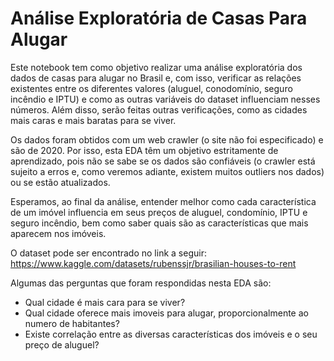 # Análise Exploratória de Casas Para Alugar
Este notebook tem como objetivo realizar uma análise exploratória dos dados de casas para alugar no Brasil e, com isso, verificar as relações existentes entre os diferentes valores (aluguel, conodomínio, seguro incêndio e IPTU) e como as outras variáveis do dataset influenciam nesses números. Além disso, serão feitas outras verificações, como as cidades mais caras e mais baratas para se viver.

Os dados foram obtidos com um web crawler (o site não foi especificado) e são de 2020. Por isso, esta EDA têm um objetivo estritamente de aprendizado, pois não se sabe se os dados são confiáveis (o crawler está sujeito a erros e, como veremos adiante, existem muitos outliers nos dados) ou se estão atualizados.

Esperamos, ao final da análise, entender melhor como cada característica de um imóvel influencia em seus preços de aluguel, condomínio, IPTU e seguro incêndio, bem como saber quais são as características que mais aparecem nos imóveis.

O dataset pode ser encontrado no link a seguir: https://www.kaggle.com/datasets/rubenssjr/brasilian-houses-to-rent

Algumas das perguntas que foram respondidas nesta EDA são:
- Qual cidade é mais cara para se viver?
- Qual cidade oferece mais imoveis para alugar, proporcionalmente ao numero de habitantes?
- Existe correlação entre as diversas características dos imóveis e o seu preço de aluguel?
